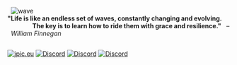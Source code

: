 &nbsp;&nbsp;![wave](https://github.com/Julia-Pickel/julia-pickel/assets/145296722/6164bdd2-2b6c-4b08-ac32-bfc756664197)   
**"Life is like an endless set of waves, constantly changing and evolving.  
&nbsp;&nbsp;&nbsp;&nbsp;&nbsp;&nbsp;&nbsp;&nbsp;&nbsp;&nbsp;&nbsp;&nbsp;&nbsp;&nbsp;&nbsp;&nbsp;&nbsp;The key is to learn how to ride them with grace and resilience."** &nbsp;&nbsp;*–&nbsp;&nbsp;William Finnegan*   
##
[![jpic.eu](https://img.shields.io/badge/www.jpic.eu-black?style=for-the-badge&logo=About.me&logoColor=white&labelColor=black)](https://jpic.eu)
[![Discord](https://img.shields.io/badge/instagram-black?style=for-the-badge&logo=instagram&logoColor=white&labelColor=black)](https://www.instagram.com/jpic_eu/)
[![Discord](https://img.shields.io/badge/linkedin-black?style=for-the-badge&logo=linkedin&logoColor=white&labelColor=black)](https://www.linkedin.com/in/julia-pickel-188937231/) 
[![Discord](https://img.shields.io/badge/email-black?style=for-the-badge&logo=gmail&logoColor=white&labelColor=black)](mailto:info@jpic.eu)
